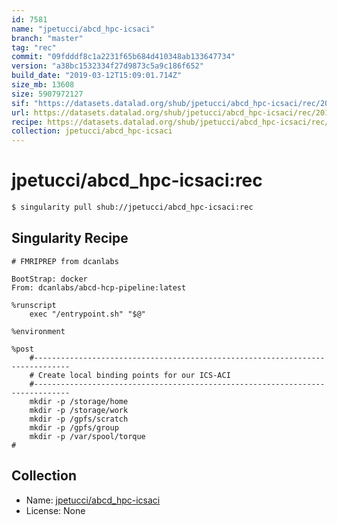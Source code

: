 ```yaml
---
id: 7581
name: "jpetucci/abcd_hpc-icsaci"
branch: "master"
tag: "rec"
commit: "09fdddf8c1a2231f65b684d410348ab133647734"
version: "a38bc1532334f27d9873c5a9c186f652"
build_date: "2019-03-12T15:09:01.714Z"
size_mb: 13608
size: 5907972127
sif: "https://datasets.datalad.org/shub/jpetucci/abcd_hpc-icsaci/rec/2019-03-12-09fdddf8-a38bc153/a38bc1532334f27d9873c5a9c186f652.simg"
url: https://datasets.datalad.org/shub/jpetucci/abcd_hpc-icsaci/rec/2019-03-12-09fdddf8-a38bc153/
recipe: https://datasets.datalad.org/shub/jpetucci/abcd_hpc-icsaci/rec/2019-03-12-09fdddf8-a38bc153/Singularity
collection: jpetucci/abcd_hpc-icsaci
---
```


# jpetucci/abcd_hpc-icsaci:rec

```bash
$ singularity pull shub://jpetucci/abcd_hpc-icsaci:rec
```

## Singularity Recipe

```singularity
# FMRIPREP from dcanlabs

BootStrap: docker
From: dcanlabs/abcd-hcp-pipeline:latest

%runscript
    exec "/entrypoint.sh" "$@"

%environment

%post
    #------------------------------------------------------------------------------
    # Create local binding points for our ICS-ACI
    #------------------------------------------------------------------------------
    mkdir -p /storage/home
    mkdir -p /storage/work
    mkdir -p /gpfs/scratch
    mkdir -p /gpfs/group
    mkdir -p /var/spool/torque
#
```

## Collection

 - Name: [jpetucci/abcd_hpc-icsaci](https://github.com/jpetucci/abcd_hpc-icsaci)
 - License: None

